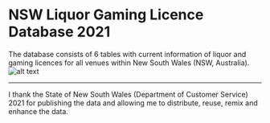 # NSW Liquor Gaming Licence Database 2021
The database consists of 6 tables with current information of liquor and gaming licences for all venues within New South Wales (NSW, Australia). 
![alt text](https://github.com/colinpty/NSW_Liquor_Gaming_data/NSW_Licence_ERD.jpg?raw=true)












***

I thank the State of New South Wales (Department of Customer Service) 2021 for publishing the data and allowing me to distribute, reuse, remix and enhance the data.
